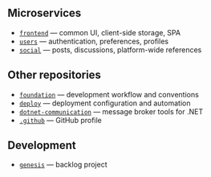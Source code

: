 ## Microservices
- [`frontend`](https://github.com/crowdparlay/frontend) — common UI, client-side storage, SPA
- [`users`](https://github.com/crowdparlay/users) — authentication, preferences, profiles
- [`social`](https://github.com/crowdparlay/social) — posts, discussions, platform-wide references

## Other repositories
- [`foundation`](https://github.com/crowdparlay/foundation) — development workflow and conventions
- [`deploy`](https://github.com/crowdparlay/deploy) — deployment configuration and automation
- [`dotnet-communication`](https://github.com/crowdparlay/dotnet-communication) — message broker tools for .NET
- [`.github`](https://github.com/crowdparlay/.github) — GitHub profile

## Development
- [`genesis`](https://github.com/orgs/crowdparlay/projects/13/views/4) — backlog project

